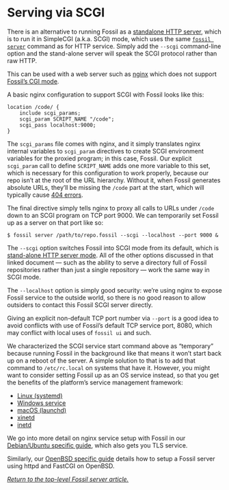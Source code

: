 # Serving via SCGI

There is an alternative to running Fossil as a [standalone HTTP
server](./none.md), which is to run it in SimpleCGI (a.k.a. SCGI) mode,
which uses the same [`fossil server`](/help/server) command as for HTTP
service. Simply add the `--scgi` command-line option and the stand-alone
server will speak the SCGI protocol rather than raw HTTP.

This can be used with a web server such as [nginx](http://nginx.org)
which does not support [Fossil’s CGI mode](./cgi.md).

A basic nginx configuration to support SCGI with Fossil looks like this:

    location /code/ {
        include scgi_params;
        scgi_param SCRIPT_NAME "/code";
        scgi_pass localhost:9000;
    }

The `scgi_params` file comes with nginx, and it simply translates nginx
internal variables to `scgi_param` directives to create SCGI environment
variables for the proxied program; in this case, Fossil. Our explicit
`scgi_param` call to define `SCRIPT_NAME` adds one more variable to this
set, which is necessary for this configuration to work properly, because
our repo isn’t at the root of the URL hierarchy. Without it, when Fossil
generates absolute URLs, they’ll be missing the `/code` part at the
start, which will typically cause [404 errors][404].

The final directive simply tells nginx to proxy all calls to URLs under
`/code` down to an SCGI program on TCP port 9000. We can temporarily
set Fossil up as a server on that port like so:

    $ fossil server /path/to/repo.fossil --scgi --localhost --port 9000 &

The `--scgi` option switches Fossil into SCGI mode from its default,
which is [stand-alone HTTP server mode](./none.md). All of the other
options discussed in that linked document — such as the ability to serve
a directory full of Fossil repositories rather than just a single
repository — work the same way in SCGI mode.

The `--localhost` option is simply good security: we’re using nginx to
expose Fossil service to the outside world, so there is no good reason
to allow outsiders to contact this Fossil SCGI server directly.

Giving an explicit non-default TCP port number via `--port` is a good
idea to avoid conflicts with use of Fossil’s default TCP service port,
8080, which may conflict with local uses of `fossil ui` and such.

We characterized the SCGI service start command above as “temporary”
because running Fossil in the background like that means it won’t start
back up on a reboot of the server. A simple solution to that is to add
that command to `/etc/rc.local` on systems that have it. However, you
might want to consider setting Fossil up as an OS service instead, so
that you get the benefits of the platform’s service management
framework:

*   [Linux (systemd)](../debian/service.md)
*   [Windows service](../windows/service.md)
*   [macOS (launchd)](../macos/service.md)
*   [xinetd](../any/xinetd.md)
*   [inetd](../any/inetd.md)

We go into more detail on nginx service setup with Fossil in our
[Debian/Ubuntu specific guide](../debian/nginx.md), which also
gets you TLS service.

Similarly, our [OpenBSD specific guide](../openbsd/fastcgi.md) details how
to setup a Fossil server using httpd and FastCGI on OpenBSD.

*[Return to the top-level Fossil server article.](../)*

[404]: https://en.wikipedia.org/wiki/HTTP_404

